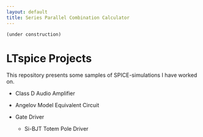 ```yaml
---
layout: default
title: Series Parallel Combination Calculator
---
```



```
(under construction)
```

# LTspice Projects

This repository presents some samples of SPICE-simulations I have worked on. 

- Class D Audio Amplifier

- Angelov Model Equivalent Circuit

- Gate Driver
  - Si-BJT Totem Pole Driver

